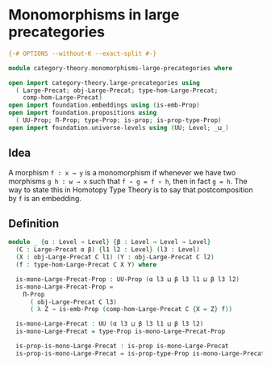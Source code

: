 # Monomorphisms in large precategories

```agda
{-# OPTIONS --without-K --exact-split #-}

module category-theory.monomorphisms-large-precategories where

open import category-theory.large-precategories using
  ( Large-Precat; obj-Large-Precat; type-hom-Large-Precat;
    comp-hom-Large-Precat)
open import foundation.embeddings using (is-emb-Prop)
open import foundation.propositions using
  ( UU-Prop; Π-Prop; type-Prop; is-prop; is-prop-type-Prop)
open import foundation.universe-levels using (UU; Level; _⊔_)
```

## Idea

A morphism `f : x → y` is a monomorphism if whenever we have two morphisms `g h : w → x` such that `f ∘ g = f ∘ h`, then in fact `g = h`. The way to state this in Homotopy Type Theory is to say that postcomposition by `f` is an embedding.

## Definition

```agda
module _ {α : Level → Level} {β : Level → Level → Level}
  (C : Large-Precat α β) {l1 l2 : Level} (l3 : Level)
  (X : obj-Large-Precat C l1) (Y : obj-Large-Precat C l2)
  (f : type-hom-Large-Precat C X Y) where

  is-mono-Large-Precat-Prop : UU-Prop (α l3 ⊔ β l3 l1 ⊔ β l3 l2)
  is-mono-Large-Precat-Prop =
    Π-Prop
      ( obj-Large-Precat C l3)
      ( λ Z → is-emb-Prop (comp-hom-Large-Precat C {X = Z} f))

  is-mono-Large-Precat : UU (α l3 ⊔ β l3 l1 ⊔ β l3 l2)
  is-mono-Large-Precat = type-Prop is-mono-Large-Precat-Prop

  is-prop-is-mono-Large-Precat : is-prop is-mono-Large-Precat
  is-prop-is-mono-Large-Precat = is-prop-type-Prop is-mono-Large-Precat-Prop
```
